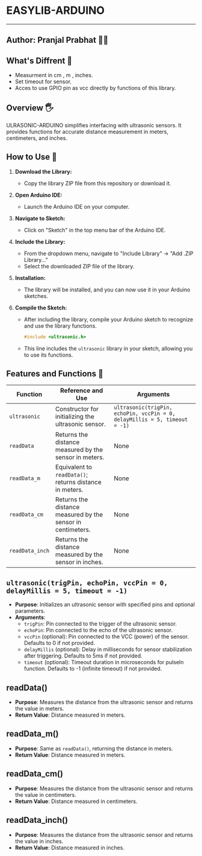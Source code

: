 # EASYLIB-ARDUINO

---
Author: Pranjal Prabhat 👨‍🔬
---

## What's Diffrent 👀
- Measurment in cm , m , inches.
- Set timeout for sensor.
- Acces to use GPIO pin as vcc directly by functions of this library.

## Overview 🖐
ULRASONIC-ARDUINO simplifies interfacing with ultrasonic sensors. It provides functions for accurate distance measurement in meters, centimeters, and inches.

## How to Use 👀
1. **Download the Library:**
   - Copy the library ZIP file from this repository or download it.

2. **Open Arduino IDE:**
   - Launch the Arduino IDE on your computer.

3. **Navigate to Sketch:**
   - Click on "Sketch" in the top menu bar of the Arduino IDE.

4. **Include the Library:**
   - From the dropdown menu, navigate to "Include Library" -> "Add .ZIP Library..."
   - Select the downloaded ZIP file of the library.

5. **Installation:**
   - The library will be installed, and you can now use it in your Arduino sketches.

6. **Compile the Sketch:**
   - After including the library, compile your Arduino sketch to recognize and use the library functions.

     ```cpp
     #include <ultrasonic.h>
     ```
   - This line includes the `ultrasonic` library in your sketch, allowing you to use its functions.

## Features and Functions 👀

| Function         | Reference and Use                                                      | Arguments                                                      |
|------------------|------------------------------------------------------------------------|----------------------------------------------------------------|
| `ultrasonic`     | Constructor for initializing the ultrasonic sensor.                     | `ultrasonic(trigPin, echoPin, vccPin = 0, delayMillis = 5, timeout = -1)` |
| `readData`       | Returns the distance measured by the sensor in meters.                  | None                                                           |
| `readData_m`     | Equivalent to `readData()`; returns distance in meters.                 | None                                                           |
| `readData_cm`    | Returns the distance measured by the sensor in centimeters.             | None                                                           |
| `readData_inch`  | Returns the distance measured by the sensor in inches.                  | None                                                           |

## `ultrasonic(trigPin, echoPin, vccPin = 0, delayMillis = 5, timeout = -1)`
- **Purpose**: Initializes an ultrasonic sensor with specified pins and optional parameters.
- **Arguments**:
  - `trigPin`: Pin connected to the trigger of the ultrasonic sensor.
  - `echoPin`: Pin connected to the echo of the ultrasonic sensor.
  - `vccPin` (optional): Pin connected to the VCC (power) of the sensor. Defaults to 0 if not provided.
  - `delayMillis` (optional): Delay in milliseconds for sensor stabilization after triggering. Defaults to 5ms if not provided.
  - `timeout` (optional): Timeout duration in microseconds for pulseIn function. Defaults to -1 (infinite timeout) if not provided.

## **readData()**
- **Purpose**: Measures the distance from the ultrasonic sensor and returns the value in meters.
- **Return Value**: Distance measured in meters.

## **readData_m()**
- **Purpose**: Same as `readData()`, returning the distance in meters.
- **Return Value**: Distance measured in meters.

## **readData_cm()**
- **Purpose**: Measures the distance from the ultrasonic sensor and returns the value in centimeters.
- **Return Value**: Distance measured in centimeters.

## **readData_inch()**
- **Purpose**: Measures the distance from the ultrasonic sensor and returns the value in inches.
- **Return Value**: Distance measured in inches.
